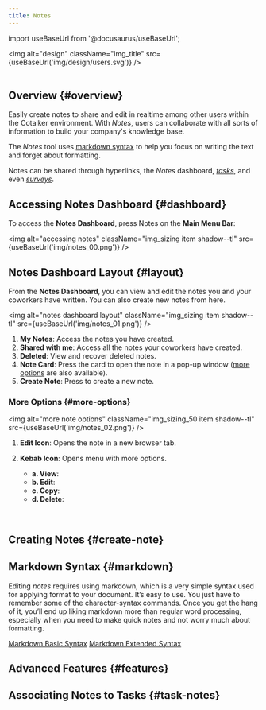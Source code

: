 ```yaml
---
title: Notes
---
```

import useBaseUrl from '@docusaurus/useBaseUrl'; 

<img alt="design" className="img_title" src={useBaseUrl('img/design/users.svg')} />
<br/>
<br/>

## Overview {#overview}

Easily create notes to share and edit in realtime among other users within the Cotalker environment. With _Notes_, users can collaborate with all sorts of information to build your company's knowledge base.

The _Notes_ tool uses [markdown syntax](#markdown) to help you focus on writing the text and forget about formatting. 

Notes can be shared through hyperlinks, the _Notes_ dashboard, [_tasks_](#task-notes), and even [_surveys_](/docs/documentation/admin/survey/components/attachment).

## Accessing Notes Dashboard {#dashboard}

To access the **Notes Dashboard**, press <span className="badge badge--primary">Notes</span> on the **Main Menu Bar**:

<img alt="accessing notes" className="img_sizing item shadow--tl" src={useBaseUrl('img/notes_00.png')} />
<br/>

<div className="alert alert--secondary">

## Notes Dashboard Layout {#layout}

From the **Notes Dashboard**, you can view and edit the notes you and your coworkers have written. You can also create new notes from here.

<img alt="notes dashboard layout" className="img_sizing item shadow--tl" src={useBaseUrl('img/notes_01.png')} />
<br/>

1. **My Notes**: Access the notes you have created.
2. **Shared with me**: Access all the notes your coworkers have created.
3. **Deleted**: View and recover deleted notes.
4. **Note Card**: Press the card to open the note in a pop-up window ([more options](#more-options) are also available).
5. **Create Note**: Press to create a new note.

### More Options {#more-options}

<img alt="more note options" className="img_sizing_50 item shadow--tl" src={useBaseUrl('img/notes_02.png')} />
<br/>

1. **Edit Icon**: Opens the note in a new browser tab.
2. **Kebab Icon**: Opens menu with more options.
    
    - **a. View**:
    - **b. Edit**: 
    - **c. Copy**:
    - **d. Delete**:

</div>
<br/>

## Creating Notes {#create-note}

## Markdown Syntax {#markdown}

Editing _notes_ requires using markdown, which is a very simple syntax used for applying format to your document. It’s easy to use. You just have to remember some of the character-syntax commands. Once you get the hang of it, you’ll end up liking markdown more than regular word processing, especially when you need to make quick notes and not worry much about formatting.

[Markdown Basic Syntax](https://www.markdownguide.org/basic-syntax/)
[Markdown Extended Syntax](https://www.markdownguide.org/extended-syntax/)

## Advanced Features {#features}

## Associating Notes to Tasks {#task-notes}

